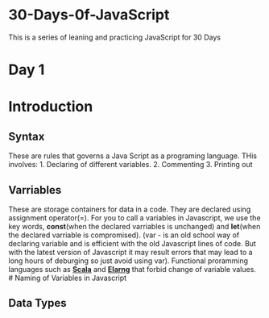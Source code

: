 # 30-Days-0f-JavaScript
This is a series of leaning and practicing JavaScript for 30 Days
# Day 1
  # Introduction
  
   ## Syntax
  These are rules that governs a Java Script as a programing language. THis involves:
    1. Declaring of different variables.
    2. Commenting
    3. Printing out
   ## Varriables
  These are storage containers for data in a code.  They are declared using assignment operator(=). For you to call a variables in Javascript, we use the key words, **const**(when the declared varriables is unchanged) and **let**(when the declared varriable is compromised). (var -  is an old school way of declaring variable and is efficient with the old Javascript lines of code. But with the latest version of Javascript it may result errors that may lead to a long hours of deburging so just avoid using var).
  Functional proramming languages such as [**Scala**](https://www.scala-lang.org/) and [**Elarng**](https://www.erlang.org/) that forbid change of variable values.
      # Naming of Variables in Javascript
      
   ## Data Types
